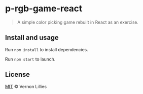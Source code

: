 # p-rgb-game-react

> A simple color picking game rebuilt in React as an exercise.
## Install and usage

Run `npm install` to install dependencies.

Run `npm start` to launch.

## License

[MIT](LICENSE) © Vernon Lillies